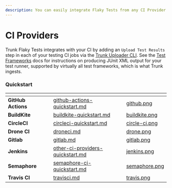 ```yaml
---
description: You can easily integrate Flaky Tests from any CI Provider.
---
```


# CI Providers

Trunk Flaky Tests integrates with your CI by adding an `Upload Test Results` step in each of your testing CI jobs via the [Trunk Uploader CLI](../uploader.md). See the [Test Frameworks](../frameworks/) docs for instructions on producing JUnit XML output for your test runner, supported by virtually all test frameworks, which is what Trunk ingests.

### Quickstart

<table data-view="cards" data-full-width="false"><thead><tr><th></th><th data-hidden></th><th data-hidden data-card-target data-type="content-ref"></th><th data-hidden data-card-cover data-type="files"></th></tr></thead><tbody><tr><td><strong>GitHub Actions</strong></td><td></td><td><a href="github-actions-quickstart.md">github-actions-quickstart.md</a></td><td><a href="../../.gitbook/assets/github.png">github.png</a></td></tr><tr><td><strong>BuildKite</strong></td><td></td><td><a href="buildkite-quickstart.md">buildkite-quickstart.md</a></td><td><a href="../../.gitbook/assets/buildkite.png">buildkite.png</a></td></tr><tr><td><strong>CircleCI</strong></td><td></td><td><a href="circleci-quickstart.md">circleci-quickstart.md</a></td><td><a href="../../.gitbook/assets/circle-ci.png">circle-ci.png</a></td></tr><tr><td><strong>Drone CI</strong></td><td></td><td><a href="droneci.md">droneci.md</a></td><td><a href="../../.gitbook/assets/drone.png">drone.png</a></td></tr><tr><td><strong>Gitlab</strong></td><td></td><td><a href="gitlab.md">gitlab.md</a></td><td><a href="../../.gitbook/assets/gitlab.png">gitlab.png</a></td></tr><tr><td><strong>Jenkins</strong></td><td></td><td><a href="other-ci-providers-quickstart.md">other-ci-providers-quickstart.md</a></td><td><a href="../../.gitbook/assets/jenkins.png">jenkins.png</a></td></tr><tr><td><strong>Semaphore</strong></td><td></td><td><a href="semaphore-ci-quickstart.md">semaphore-ci-quickstart.md</a></td><td><a href="../../.gitbook/assets/semaphore.png">semaphore.png</a></td></tr><tr><td><strong>Travis CI</strong></td><td></td><td><a href="travisci.md">travisci.md</a></td><td><a href="../../.gitbook/assets/travis.png">travis.png</a></td></tr></tbody></table>
